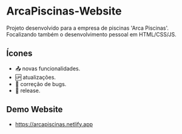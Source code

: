 # ArcaPiscinas-Website

Projeto desenvolvido para a empresa de piscinas 'Arca Piscinas'. Focalizando também o desenvolvimento pessoal em HTML/CSS/JS.

## Ícones

- :outbox_tray: novas funcionalidades.
- :up: atualizações.
- :space_invader: correção de bugs.
- :checkered_flag: release.

## Demo Website

- https://arcapiscinas.netlify.app
